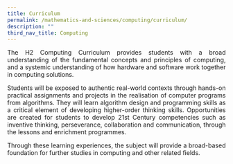 ```yaml
---
title: Curriculum
permalink: /mathematics-and-sciences/computing/curriculum/
description: ""
third_nav_title: Computing
---
```


<div align=justify>
<p>
The H2 Computing Curriculum provides students with a broad understanding of the fundamental concepts and principles of computing, and a systemic understanding of how hardware and software work together in computing solutions.</p>
	
<p>
Students will be exposed to authentic real-world contexts through hands-on practical assignments and projects in the realisation of computer programs from algorithms. They will learn algorithm design and programming skills as a critical element of developing higher-order thinking skills. Opportunities are created for students to develop 21st Century competencies such as inventive thinking, perseverance, collaboration and communication, through the lessons and enrichment programmes.</p>

<p>	
Through these learning experiences, the subject will provide a broad-based foundation for further studies in computing and other related fields.</p>